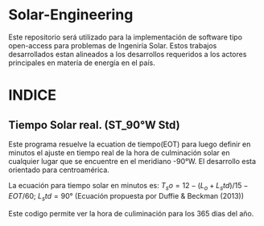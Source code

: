 # Solar-Engineering
Este repositorio será utilizado para la implementación de software tipo open-access para problemas de Ingeniría Solar. Estos trabajos desarrollados estan alineados a los desarrollos requeridos a los actores principales en matería de energía en el país. 

# INDICE
## Tiempo Solar real. (ST_90°W Std)
Este programa resuelve la ecuation de tiempo(EOT) para luego definir en minutos el ajuste en tiempo real de la hora de culminación solar en cualquier lugar que se encuentre en el meridiano -90°W. El desarrollo esta orientado para centroamérica. 

La ecuación para tiempo solar en minutos es: $T_so=12-(L_o+L_std)/15-EOT/60$; $L_std=90°$  (Ecuación propuesta por Duffie & Beckman (2013))

Este codigo permite ver la hora de culiminación para los 365 dias del año.

